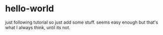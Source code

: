 # hello-world
just following tutorial
so just add some stuff.  seems easy enough but that's what I always think, until its not.
